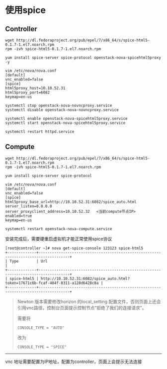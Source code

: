 # 使用spice

## Controller

```
wget http://dl.fedoraproject.org/pub/epel/7/x86_64/s/spice-html5-0.1.7-1.el7.noarch.rpm
rpm -ivh spice-html5-0.1.7-1.el7.noarch.rpm

yum install spice-server spice-protocol openstack-nova-spicehtml5proxy -y

vim /etc/nova/nova.conf
[default]
vnc_enabled=false
[spice]
html5proxy_host=10.10.52.31
html5proxy_port=6082
keymap=en-us

systemctl stop openstack-nova-novncproxy.service
systemctl disable openstack-nova-novncproxy.service

systemctl enable openstack-nova-spicehtml5proxy.service
systemctl start openstack-nova-spicehtml5proxy.service

systemctl restart httpd.service
```


## Compute

```
wget http://dl.fedoraproject.org/pub/epel/7/x86_64/s/spice-html5-0.1.7-1.el7.noarch.rpm
rpm -ivh spice-html5-0.1.7-1.el7.noarch.rpm

yum install spice-server spice-protocol

vim /etc/nova/nova.conf
[default]
vnc_enabled=false
[spice]
html5proxy_base_url=http://10.10.52.31:6082/spice_auto.html
server_listen=0.0.0.0
server_proxyclient_address=10.10.52.32   <当前compute节点IP>
enabled=true
keymap=en-us

systemctl restart openstack-nova-compute.service
```


安装完成后，需要硬重启虚拟机才能正常使用spice协议

```
[root@controller ~]# nova get-spice-console 123123 spice-html5
+-------------+------------------------------------------------------------------------------------+
| Type        | Url                                                                                |
+-------------+------------------------------------------------------------------------------------+
| spice-html5 | http://10.10.52.31:6082/spice_auto.html?token=17671c6b-fcaf-484f-8311-a128d6428c8a |
+-------------+------------------------------------------------------------------------------------+
```


> Newton 版本需要修改horizon 的local_setting 配置文件，否则页面上还会引用vnc路径，控制台页面提示控制节点“拒绝了我们的连接请求”。 
>
> 需要将
> 
> ```
> CONSOLE_TYPE = "AUTO"
> ```
> 
> 改为
> 
> ```
> CONSOLE_TYPE = "SPICE"
> ```
> 



----

vnc 地址需要配置为IP地址，配置为controller，页面上会提示无法连接


